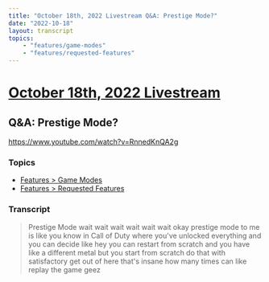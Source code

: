 ```yaml
---
title: "October 18th, 2022 Livestream Q&A: Prestige Mode?"
date: "2022-10-18"
layout: transcript
topics:
    - "features/game-modes"
    - "features/requested-features"
---
```

# [October 18th, 2022 Livestream](../2022-10-18.md)
## Q&A: Prestige Mode?
https://www.youtube.com/watch?v=RnnedKnQA2g

### Topics
* [Features > Game Modes](../topics/features/game-modes.md)
* [Features > Requested Features](../topics/features/requested-features.md)

### Transcript

> Prestige Mode wait wait wait wait wait wait okay prestige mode to me is like you know in Call of Duty where you've unlocked everything and you can decide like hey you can restart from scratch and you have like a different metal but you start from scratch do that with satisfactory get out of here that's insane how many times can like replay the game geez
